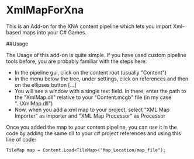 # XmlMapForXna

This is an Add-on for the XNA content pipeline which lets you import Xml-based maps into your C# Games.

##Usage

The Usage of this add-on is quite simple. If you have used custom pipeline tools before, you are probably familiar with the steps here:

- In the pipeline gui, click on the content root (usually "Content")
- in the menu below the tree, under settings, click on references and then on the ellipses button [...]
- You will see a window with a single text field. In there, enter the path to the "XmlMap.dll" relative to your "Content.mcgb" file (in my case  "..\XmlMap.dll")
- Now, when you add a xml map to your project, select "XML Map Importer" as Importer and "XML Map Processor" as Processor

Once you added the map to your content pipeline, you can use it in the code by adding the same dll to your c# project references and using this line of code:

    TileMap map = Content.Load<TileMap>("Map_Location/map_file");